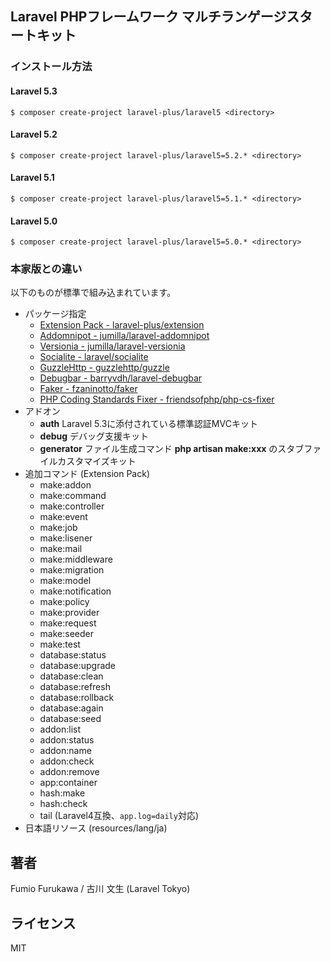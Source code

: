 ## Laravel PHPフレームワーク マルチランゲージスタートキット

### インストール方法

#### Laravel 5.3
```Console
$ composer create-project laravel-plus/laravel5 <directory>
```

#### Laravel 5.2
```Console
$ composer create-project laravel-plus/laravel5=5.2.* <directory>
```

#### Laravel 5.1
```Console
$ composer create-project laravel-plus/laravel5=5.1.* <directory>
```

#### Laravel 5.0
```Console
$ composer create-project laravel-plus/laravel5=5.0.* <directory>
```

### 本家版との違い

以下のものが標準で組み込まれています。
- パッケージ指定
	- [Extension Pack - laravel-plus/extension](https://github.com/jumilla/laravel-extension)
	- [Addomnipot - jumilla/laravel-addomnipot](https://github.com/jumilla/laravel-addomnipot)
	- [Versionia - jumilla/laravel-versionia](https://github.com/jumilla/laravel-versionia)
	- [Socialite - laravel/socialite](https://github.com/laravel/socialite)
	- [GuzzleHttp - guzzlehttp/guzzle](https://github.com/guzzle/guzzle)
	- [Debugbar - barryvdh/laravel-debugbar](https://github.com/barryvdh/laravel-debugbar)
	- [Faker - fzaninotto/faker](https://github.com/fzaninotto/faker)
	- [PHP Coding Standards Fixer - friendsofphp/php-cs-fixer](https://github.com/friendsofphp/php-cs-fixer)
- アドオン
	- **auth** Laravel 5.3に添付されている標準認証MVCキット
	- **debug** デバッグ支援キット
	- **generator** ファイル生成コマンド **php artisan make:xxx** のスタブファイルカスタマイズキット
- 追加コマンド (Extension Pack)
	- make:addon
	- make:command
	- make:controller
	- make:event
	- make:job
	- make:lisener
	- make:mail
	- make:middleware
	- make:migration
	- make:model
	- make:notification
	- make:policy
	- make:provider
	- make:request
	- make:seeder
	- make:test
	- database:status
	- database:upgrade
	- database:clean
	- database:refresh
	- database:rollback
	- database:again
	- database:seed
	- addon:list
	- addon:status
	- addon:name
	- addon:check
	- addon:remove
	- app:container
	- hash:make
	- hash:check
	- tail (Laravel4互換、`app.log=daily`対応)
- 日本語リソース (resources/lang/ja)

## 著者

Fumio Furukawa / 古川 文生 (Laravel Tokyo)

## ライセンス

MIT
